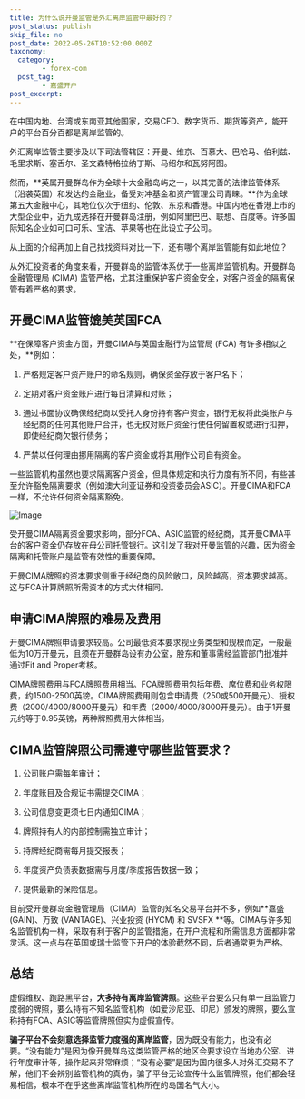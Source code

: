 ```yaml
---
title: 为什么说开曼监管是外汇离岸监管中最好的？
post_status: publish
skip_file: no
post_date: 2022-05-26T10:52:00.000Z
taxonomy:
  category:
        - forex-com
  post_tag:
        - 嘉盛开户
post_excerpt: 
---
```

在中国内地、台湾或东南亚其他国家，交易CFD、数字货币、期货等资产，能开户的平台百分百都是离岸监管的。

外汇离岸监管主要涉及以下司法管辖区：开曼、维京、百慕大、巴哈马、伯利兹、毛里求斯、塞舌尔、圣文森特格拉纳丁斯、马绍尔和瓦努阿图。

然而，**英属开曼群岛作为全球十大金融岛屿之一，以其完善的法律监管体系（沿袭英国）和发达的金融业，备受对冲基金和资产管理公司青睐。**作为全球第五大金融中心，其地位仅次于纽约、伦敦、东京和香港。中国内地在香港上市的大型企业中，近九成选择在开曼群岛注册，例如阿里巴巴、联想、百度等。许多国际知名企业如可口可乐、宝洁、苹果等也在此设立子公司。

从上面的介绍再加上自己找找资料对比一下，还有哪个离岸监管能有如此地位？

从外汇投资者的角度来看，开曼群岛的监管体系优于一些离岸监管机构。开曼群岛金融管理局 (CIMA) 监管严格，尤其注重保护客户资金安全，对客户资金的隔离保管有着严格的要求。

## 开曼CIMA监管媲美英国FCA

**在保障客户资金方面，开曼CIMA与英国金融行为监管局 (FCA) 有许多相似之处，**例如：

1. 严格规定客户资产账户的命名规则，确保资金存放于客户名下；

1. 定期对客户资金账户进行每日清算和对账；

1. 通过书面协议确保经纪商以受托人身份持有客户资金，银行无权将此类账户与经纪商的任何其他账户合并，也无权对账户资金行使任何留置权或进行扣押，即使经纪商欠银行债务；

1. 严禁以任何理由挪用隔离的客户资金或将其用作公司自有资金。

一些监管机构虽然也要求隔离客户资金，但具体规定和执行力度有所不同，有些甚至允许豁免隔离要求（例如澳大利亚证券和投资委员会ASIC）。开曼CIMA和FCA一样，不允许任何资金隔离豁免。

![Image](https://prod-files-secure.s3.us-west-2.amazonaws.com/39ed1227-6d7d-4570-be36-9ccd4a2c4241/bd849744-3fcb-4a37-8312-357962c8f065/image.png?X-Amz-Algorithm=AWS4-HMAC-SHA256&X-Amz-Content-Sha256=UNSIGNED-PAYLOAD&X-Amz-Credential=ASIAZI2LB466RASVUF2E%2F20250527%2Fus-west-2%2Fs3%2Faws4_request&X-Amz-Date=20250527T221344Z&X-Amz-Expires=3600&X-Amz-Security-Token=IQoJb3JpZ2luX2VjEJ7%2F%2F%2F%2F%2F%2F%2F%2F%2F%2FwEaCXVzLXdlc3QtMiJHMEUCIH0vDzHpICRdU2eOAPNyWmhMIpBHnleJw888nm6mBx09AiEAypiTbIL6svIxeCD72nLPNoFXrUnMfA49MfAxW9mzyMAq%2FwMIZxAAGgw2Mzc0MjMxODM4MDUiDIfRzuEi%2BRXdaSqrxSrcA8avpyKLthmAJt36sUpHG8OAoKXk0tnDihtvHpiujD7owNxd6CekKUDywq9dnS%2F%2FGYMJ4SoPoyULVY22N59Z9tnL9N0vf%2FOI4W%2FW4JwyYb80Zo8qxB6IFzlRfmfQi%2FP7Ji%2FUZZ1YF48QwTjAE%2BdFNDfvLrWE%2F67U2PeIOCxH8Xm8GIz2hzIJ6REryCqfpqrZOfpd74FkObgGM%2BbwtV5SYczU3Tiody8PLqGG4cfEKl%2FLBz770RtKFojfuNAZTWC0Bq44OvKXo6Mizd2g6hfuxLUrVUiMl17ps1QWdCONgaECT3iw6%2FpyRLxu%2FIKBm0D9cTKOfpl1S%2BWxBddi4isDqx6YO8LbRUEleZ4qVyWRd6BTTEXf5Vi78%2Bdi8YFzB93EvyIVl3l4NxQ7gxsFTyRtufS9op0yt4BrLrDGLILl0qpsLGd9XR7OB9tdqwOy1%2FZqq0yqp9ldVUg4mM7fpFZhnGdUj9r%2BbX3gpqfBRiZW9xtKGmgTgcwM8PLh8uKNQ9pK8xK%2F9QAj116zsh%2FkaZT3ybCwXduIwtjPLEIX%2FrujJCuVv26s7kIwFXe77Ylo9pphsJwNFwE21vKm%2FXIvqKSOcXyTuz14RZD5DnrlWFNLzruO66A8W7ZpkgsmEt46MMHt2MEGOqUBm2YOfHvlBLDOEuWPt1XdrK%2FmZ3YFWt3bUP5hPpiyJNyFnVu41gBtjE0NcfhrJGdYVi0WXHjTAey7T9of2MF0KoeJgcaDwJkL4pGGl8p%2FeR2YrsrvnqOpuvsrZ%2Byjf5Samye2n%2B7690ZdfPFYBUi8Zl6qRvi7E3R79HzkdjQONqJLIPm992LZsfhb9%2BGypyxY4lYrVXi%2FjAAUcDcYhsVdnlYm%2BmPr&X-Amz-Signature=5f9593ccf5b41cb8684f36b487b5a6f3cf089d260ae307a2d6177264e4cfa5af&X-Amz-SignedHeaders=host&x-id=GetObject)

受开曼CIMA隔离资金要求影响，部分FCA、ASIC监管的经纪商，其开曼CIMA平台的客户资金仍存放在母公司托管银行。这引发了我对开曼监管的兴趣，因为资金隔离和托管账户是监管有效性的重要保障。

开曼CIMA牌照的资本要求侧重于经纪商的风险敞口，风险越高，资本要求越高。这与FCA计算牌照所需资本的方式大体相同。

## **申请CIMA牌照的难易及费用**

开曼CIMA牌照申请要求较高。公司最低资本要求视业务类型和规模而定，一般最低为10万开曼元，且须在开曼群岛设有办公室，股东和董事需经监管部门批准并通过Fit and Proper考核。

CIMA牌照费用与FCA牌照费用相当。FCA牌照费用包括年费、席位费和业务权限费，约1500-2500英镑。CIMA牌照费用则包含申请费（250或500开曼元）、授权费（2000/4000/8000开曼元）和年费（2000/4000/8000开曼元）。由于1开曼元约等于0.95英镑，两种牌照费用大体相当。

## CIMA监管牌照公司需遵守哪些监管要求？

1. 公司账户需每年审计；

1. 年度账目及合规证书需提交CIMA；

1. 公司信息变更须七日内通知CIMA；

1. 牌照持有人的内部控制需独立审计；

1. 持牌经纪商需每月提交报表；

1. 年度资产负债表数据需与月度/季度报告数据一致；

1. 提供最新的保险信息。

目前受开曼群岛金融管理局（CIMA）监管的知名交易平台并不多，例如**嘉盛 (GAIN)、万致 (VANTAGE)、兴业投资 (HYCM) 和 SVSFX **等。CIMA与许多知名监管机构一样，采取有利于客户的监管措施，在开户流程和所需信息方面都非常灵活。这一点与在英国或瑞士监管下开户的体验截然不同，后者通常更为严格。

## 总结

虚假维权、跑路黑平台，**大多持有离岸监管牌照**。这些平台要么只有单一且监管力度弱的牌照，要么持有不知名监管机构（如爱沙尼亚、印尼）颁发的牌照，要么宣称持有FCA、ASIC等监管牌照但实为虚假宣传。

**骗子平台不会刻意选择监管力度强的离岸监管**，因为既没有能力，也没有必要。“没有能力”是因为像开曼群岛这类监管严格的地区会要求设立当地办公室、进行年度审计等，操作起来非常麻烦；“没有必要”是因为国内很多人对外汇交易不了解，他们不会辨别监管机构的真伪，骗子平台无论宣传什么监管牌照，他们都会轻易相信，根本不在乎这些离岸监管机构所在的岛国名气大小。